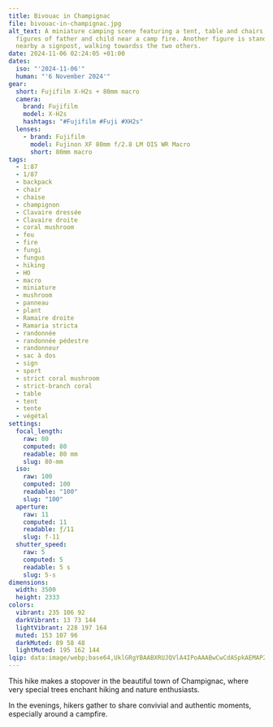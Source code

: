 ```yaml
---
title: Bivouac in Champignac
file: bivouac-in-champignac.jpg
alt_text: A miniature camping scene featuring a tent, table and chairs, two tiny
  figures of father and child near a camp fire. Another figure is standing
  nearby a signpost, walking towardss the two others.
date: 2024-11-06 02:24:05 +01:00
dates:
  iso: "'2024-11-06'"
  human: "'6 November 2024'"
gear:
  short: Fujifilm X-H2s + 80mm macro
  camera:
    brand: Fujifilm
    model: X-H2s
    hashtags: "#Fujifilm #Fuji #XH2s"
  lenses:
    - brand: Fujifilm
      model: Fujinon XF 80mm f/2.8 LM OIS WR Macro
      short: 80mm macro
tags:
  - 1:87
  - 1/87
  - backpack
  - chair
  - chaise
  - champignon
  - Clavaire dressée
  - Clavaire droite
  - coral mushroom
  - feu
  - fire
  - fungi
  - fungus
  - hiking
  - HO
  - macro
  - miniature
  - mushroom
  - panneau
  - plant
  - Ramaire droite
  - Ramaria stricta
  - randonnée
  - randonnée pédestre
  - randonneur
  - sac à dos
  - sign
  - sport
  - strict coral mushroom
  - strict-branch coral
  - table
  - tent
  - tente
  - végétal
settings:
  focal_length:
    raw: 80
    computed: 80
    readable: 80 mm
    slug: 80-mm
  iso:
    raw: 100
    computed: 100
    readable: "100"
    slug: "100"
  aperture:
    raw: 11
    computed: 11
    readable: ƒ/11
    slug: f-11
  shutter_speed:
    raw: 5
    computed: 5
    readable: 5 s
    slug: 5-s
dimensions:
  width: 3500
  height: 2333
colors:
  vibrant: 235 106 92
  darkVibrant: 13 73 144
  lightVibrant: 228 197 164
  muted: 153 107 96
  darkMuted: 89 58 48
  lightMuted: 195 162 144
lqip: data:image/webp;base64,UklGRgYBAABXRUJQVlA4IPoAAABwCwCdASpkAEMAP2mmx1i/railMlmaI/AtCWUA0u3hQwnWEPWGciJcL+dSTnyKn5dzj+XF2wp+ItXiCwuMFyjzMyeW8n+VQTFhS/kg321ujuWFWVAG08tC9K9yzszIFSCLNRwAAP7otLmqMW3gLnb7y5DRiju07UPrivsQfmVeDQFKwnnYUV8vNE/fB3pNAfd1JDZAA1A9fSN+AdH7iJV0/8xEbQrCNmnfKCXFRe3MHbOFbMBUHv8//RpKAVeVzKdmdxz4RrBZ/EYOQW4pPUOnMY8Hc+Twzsqm185IRLbrjy3URGCsKmQYYN2GCd60INy9KIa8Lh//aAAA
---
```


This hike makes a stopover in the beautiful town of Champignac, where very special trees enchant hiking and nature enthusiasts.

In the evenings, hikers gather to share convivial and authentic moments, especially around a campfire.
